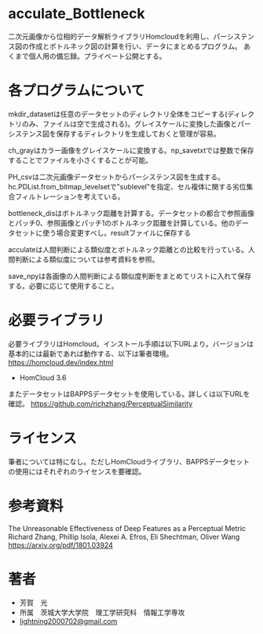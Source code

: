 # acculate_Bottleneck

二次元画像から位相的データ解析ライブラリHomcloudを利用し、パーシステンス図の作成とボトルネック図の計算を行い、データにまとめるプログラム。
あくまで個人用の備忘録。プライベート公開とする。

# 各プログラムについて

mkdir_datasetは任意のデータセットのディレクトリ全体をコピーする(ディレクトリのみ、ファイルは空で生成される)。グレイスケールに変換した画像とパーシステンス図を保存するディレクトリを生成しておくと管理が容易。

ch_grayはカラー画像をグレイスケールに変換する。np_savetxtでは整数で保存することでファイルを小さくすることが可能。

PH_csvは二次元画像データセットからパーシステンス図を生成する。hc.PDList.from_bitmap_levelsetで"sublevel"を指定、セル複体に関する劣位集合フィルトレーションを考えている。

bottleneck_disはボトルネック距離を計算する。データセットの都合で参照画像とパッチ0、参照画像とパッチ1のボトルネック距離を計算している。他のデータセットに使う場合変更すべし。resultファイルに保存する

acculateは人間判断による類似度とボトルネック距離との比較を行っている。人間判断による類似度については参考資料を参照。

save_npyは各画像の人間判断による類似度判断をまとめてリストに入れて保存する。必要に応じて使用すること。

# 必要ライブラリ

必要ライブラリはHomcloud。インストール手順は以下URLより。バージョンは基本的には最新であれば動作する、以下は筆者環境。
https://homcloud.dev/index.html
* HomCloud 3.6

またデータセットはBAPPSデータセットを使用している。詳しくは以下URLを確認。
https://github.com/richzhang/PerceptualSimilarity

# ライセンス
筆者については特になし。ただしHomCloudライブラリ、BAPPSデータセットの使用にはそれぞれのライセンスを要確認。

# 参考資料
The Unreasonable Effectiveness of Deep Features as a Perceptual Metric
Richard Zhang, Phillip Isola, Alexei A. Efros, Eli Shechtman, Oliver Wang
https://arxiv.org/pdf/1801.03924

# 著者
* 芳賀　光
* 所属　茨城大学大学院　理工学研究科　情報工学専攻
* lightning2000702@gmail.com
